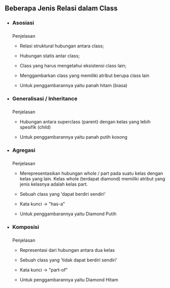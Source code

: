 <h2>Beberapa Jenis Relasi dalam Class</h2>
<div>
  <ul>
    <div>
      <li><h3>Asosiasi<h3></li>
      <p>Penjelasan<p>
      <div>
        <ul>
          <li><p>Relasi struktural hubungan antara class;</p></li>
          <li><p>Hubungan statis antar class;</p></li>
          <li><p>Class yang harus mengetahui eksistensi class lain;</p></li>
          <li><p>Menggambarkan class yang memiliki atribut berupa class lain</li></p>
          <li><p>Untuk penggambarannya yaitu panah hitam (biasa)</p></li>
        <ul>
      </div>
    </div>
     <div>
      <li><h3>Generalisasi / Inheritance<h3></li>
      <p>Penjelasan<p>
      <div>
        <ul>
          <li><p>Hubungan antara superclass (parent) dengan kelas yang lebih spesifik (child)</p></li>
          <li><p>Untuk penggambarannya yaitu panah putih kosong</p></li>
        <ul>
      </div>
    </div>
      <div>
      <li><h3>Agregasi<h3></li>
      <p>Penjelasan<p>
      <div>
        <ul>
          <li><p>Merepresentasikan hubungan whole / part pada suatu kelas dengan kelas yang lain. Kelas whole (terdapat diamond) memiliki atribut yang jenis kelasnya adalah kelas part. </p></li>
          <li><p>Sebuah class yang 'dapat berdiri sendiri'</p></li>
          <li><p>Kata kunci → "has-a"</p></li>
          <li><p>Untuk penggambarannya yaitu Diamond Putih</p></li>
        <ul>
      </div>
    </div>
      <div>
      <li><h3>Komposisi<h3></li>
      <p>Penjelasan<p>
      <div>
        <ul>
          <li><p>Representasi dari hubungan antara dua kelas</p></li>
          <li><p>Sebuah class yang 'tidak dapat berdiri sendiri'</p></li>
          <li><p>Kata kunci → "part-of"</p></li>
          <li><p>Untuk penggambarannya yaitu Diamond Hitam</p></li>
        <ul>
      </div>
    </div>
  </ul>
</div>
